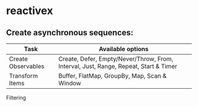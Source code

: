 # reactivex

## Create asynchronous sequences:

Task | Available options
----- | -----------------
Create Observables | Create, Defer, Empty/Never/Throw, From, Interval, Just, Range, Repeat, Start & Timer
Transform Items |  Buffer, FlatMap, GroupBy, Map, Scan & Window
Filtering 
